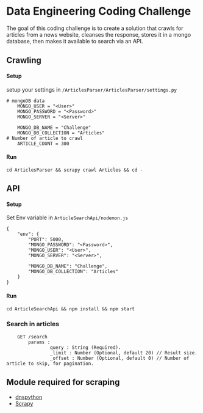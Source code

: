 # Data Engineering Coding Challenge

The goal of this coding challenge is to create a solution that crawls for articles from a news website, cleanses the response, stores it in a mongo database, then makes it available to search via an API.

## Crawling
#### Setup

setup your settings in `/ArticlesParser/ArticlesParser/settings.py`

```
# mongoDB data
    MONGO_USER = "<User>"
    MONGO_PASSWORD = "<Password>"
    MONGO_SERVER = "<Server>"

    MONGO_DB_NAME = "Challenge"
    MONGO_DB_COLLECTION = "Articles"
# Number of article to crawl
    ARTICLE_COUNT = 300
```
#### Run

```
cd ArticlesParser && scrapy crawl Articles && cd -
```
## API
#### Setup

Set Env variable in `ArticleSearchApi/nodemon.js`

```
{
    "env": {
        "PORT": 5000,
        "MONGO_PASSWORD": "<Password>",
        "MONGO_USER": "<User>",
        "MONGO_SERVER": "<Server>",

        "MONGO_DB_NAME": "Challenge",
        "MONGO_DB_COLLECTION": "Articles"
    }
}
```

#### Run

```
cd ArticleSearchApi && npm install && npm start
```

### Search in articles

```
    GET /search
        params :
                query : String (Required).
                _limit : Number (Optional, default 20) // Result size.
                _offset : Number (Optional, default 0) // Number of article to skip, for pagination.

```


## Module required for scraping
* [dnspython](http://www.dnspython.org/)
* [Scrapy](https://scrapy.org/)